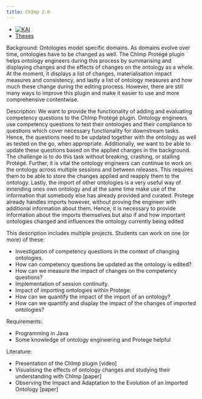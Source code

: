 ```yaml
---
title: ChImp 2.0
---
```


<nav><ul>
    <li><a href="https://kai.cs.vu.nl/"> <img src="../../images/logos/KAI_logo_small.png" alt="KAI" /></a></li>
    <li><a href="https://kai.cs.vu.nl/theses/">Theses</a></li>
</ul></nav>


Background:
Ontologies model specific domains. As domains evolve over time, ontologies have to be changed as well. The ChImp Protégé plugin helps ontology engineers during this process by summarising and displaying changes and the effects of changes on the ontology as a whole. At the moment, it displays a list of changes, materialisation impact measures and consistency, and lastly a list of ontology measures and how much these change during the editing process. However, there are still many ways to improve this plugin and make it easier to use and more comprehensive contentwise.

Description:
We want to provide the functionality of adding and evaluating competency questions to the ChImp Protégé plugin. Ontology engineers use competency questions to test their ontologies and their compliance to questions which cover necessary functionality for downstream tasks. Hence, the questions need to be updated together with the ontology as well as tested on the go, when appropriate.
Additionally, we want to be able to update these questions based on the applied changes in the background. The challenge is to do this task without breaking, crashing, or stalling Protégé. 
Further, it is vital the ontology engineers can continue to work on the ontology across multiple sessions and between releases. This requires them to be able to store the changes applied and reapply them to the ontology. 
Lastly, the import of other ontologies is a very useful way of extending ones own ontology and at the same time make use of the information that somebody else has already provided and curated. Protege already handles imports however, without proving the engineer with additional information about them. Hence, it is necessary to provide information about the imports themselves but also if and how important ontologies changed and influences the ontology currently being edited

This description includes multiple projects. Students can work on one (or more) of these:
- Investigation of competency questions in the context of changing ontologies.
- How can competency questions be updated as the ontology is edited?
- How can we measure the impact of changes on the competency questions?
- Implementation of session continuity.
- Impact of importing ontologies within Protege:
- How can we quantify the impact of the import of an ontology?
- How can we quantify and display the impact of the changes of imported ontologies?

Requirements:
- Programming in Java
- Some knowledge of ontology engineering and Protege helpful

Literature:
- Presentation of the ChImp plugin [video]
- Visualising the effects of ontology changes and studying their understanding with ChImp [paper]
- Observing the Impact and Adaptation to the Evolution of an Imported Ontology [paper]
